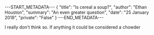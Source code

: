 ---START_METADATA---
{
  "title": "Is cereal a soup?",
  "author": "Ethan Houston",
  "summary": "An even greater question",
  "date": "25 January 2018",
  "private": "False"
}
---END_METADATA---

I really don't think so. If anything it could be considered a chowder
